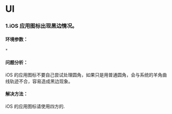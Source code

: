 # UI


### 1.iOS 应用图标出现黑边情况。

#### 环境参数：

```
*
```

#### 问题分析：

iOS 的应用图标不要自己尝试处理圆角，如果只是用普通圆角，会与系统的羊角曲线轨迹不合，容易造成黑边现象。

#### 解决方法：

iOS 的应用图标请使用四方的.
